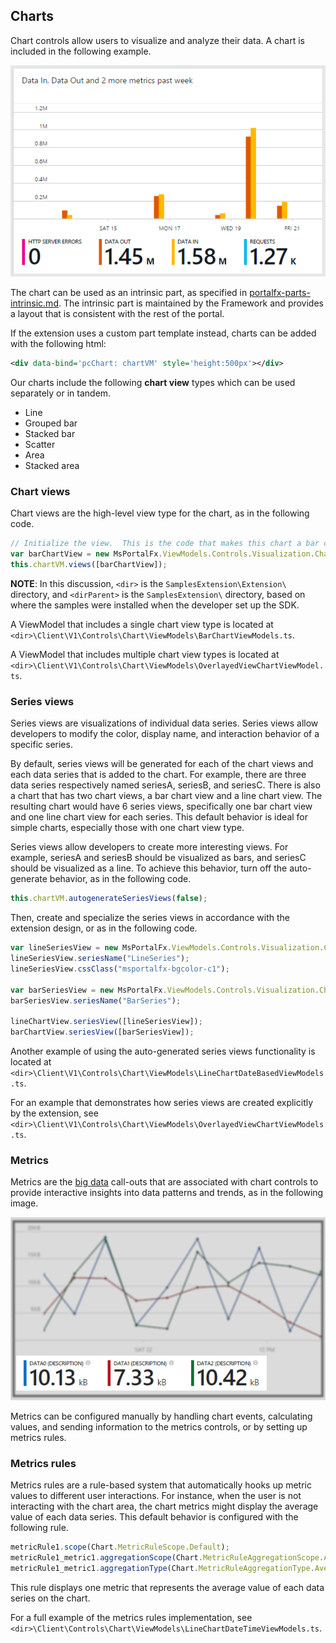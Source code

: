 ## Charts

Chart controls allow users to visualize and analyze their data. A  chart is included in the following example.

![alt-text](../media/portalfx-ui-concepts/chart.png "Extensions can host multiple areas")

The chart can be used as an intrinsic part, as specified in [portalfx-parts-intrinsic.md](portalfx-parts-intrinsic.md). The intrinsic part is maintained by the Framework and provides a layout that is consistent with the rest of the portal.

If the extension uses a custom part template instead, charts can be added with the following html:

```xml
<div data-bind='pcChart: chartVM' style='height:500px'></div>
```


Our charts include the following **chart view** types which can be used separately or in tandem.

* Line
* Grouped bar
* Stacked bar
* Scatter
* Area
* Stacked area 

### Chart views

Chart views are the high-level view type for the chart, as in the following code.

```ts
// Initialize the view.  This is the code that makes this chart a bar chart.
var barChartView = new MsPortalFx.ViewModels.Controls.Visualization.Chart.BarChartView<string, number>(MsPortalFx.ViewModels.Controls.Visualization.Chart.BarChartType.Grouped);
this.chartVM.views([barChartView]);
```

**NOTE**: In this discussion, `<dir>` is the `SamplesExtension\Extension\` directory, and  `<dirParent>`  is the `SamplesExtension\` directory, based on where the samples were installed when the developer set up the SDK. 

A ViewModel that includes a single chart view type is located at `<dir>\Client\V1\Controls\Chart\ViewModels\BarChartViewModels.ts`.

A ViewModel that includes  multiple chart view types is located at `<dir>\Client\V1\Controls\Chart\ViewModels\OverlayedViewChartViewModel.ts`.

### Series views

Series views are visualizations of individual data series. Series views allow developers to modify the color, display name, and interaction behavior of a specific series.

By default, series views will be generated for each of the chart views and each data series that is added to the chart. For example, there are  three data series respectively named seriesA, seriesB, and seriesC. There is also a chart that has two chart views, a bar chart view and a line chart view. The resulting chart would have 6 series views, specifically one  bar chart view and one line chart view for each series. This default behavior is ideal for simple charts, especially those with one chart view type.

Series views allow developers to create more interesting views. For example, seriesA and seriesB should be visualized as bars, and seriesC should be visualized as a line. To achieve this behavior, turn off the auto-generate behavior, as in the following code.

```ts
this.chartVM.autogenerateSeriesViews(false);
```

Then, create and specialize the series views in accordance with the extension design, or as in the following code.

```ts
var lineSeriesView = new MsPortalFx.ViewModels.Controls.Visualization.Chart.LineChartSeriesView<string, number>();
lineSeriesView.seriesName("LineSeries");
lineSeriesView.cssClass("msportalfx-bgcolor-c1");

var barSeriesView = new MsPortalFx.ViewModels.Controls.Visualization.Chart.SeriesView<string, number>(MsPortalFx.ViewModels.Controls.Visualization.Chart.BarChartType.Stacked);
barSeriesView.seriesName("BarSeries");

lineChartView.seriesView([lineSeriesView]);
barChartView.seriesView([barSeriesView]);
```

<!-- TODO: Determine the whereabouts of this sample, because it no longer ships with the SDK under the following name. -->
Another example of using the auto-generated series views functionality is located at 
`<dir>\Client\V1\Controls\Chart\ViewModels\LineChartDateBasedViewModels.ts`.

For an example that demonstrates how series views are created explicitly by the extension, see 
`<dir>\Client\V1\Controls\Chart\ViewModels\OverlayedViewChartViewModels.ts`.

### Metrics

Metrics are the [big data](portalfx-extensions-glossary-controls.md) call-outs that are associated with chart controls to provide interactive insights into data patterns and trends, as in the following image.

![alt-text](../media/portalfx-ui-concepts/chartMetrics.png "Chart metrics")

Metrics can be configured manually by handling chart events, calculating values, and sending information to the metrics controls, or by setting up metrics rules.

### Metrics rules

Metrics rules are a rule-based system that automatically hooks up metric values to different user interactions. For instance, when the user is not interacting with the chart area, the chart metrics might display the average value of each data series. This default behavior is configured with the following rule. 

```ts
metricRule1.scope(Chart.MetricRuleScope.Default);
metricRule1_metric1.aggregationScope(Chart.MetricRuleAggregationScope.AllSeparately);
metricRule1_metric1.aggregationType(Chart.MetricRuleAggregationType.AverageY);
```

This rule displays one metric that represents the average value of each data series on the chart.

<!-- TODO: Determine the whereabouts of this sample, because it no longer ships with the SDK under the following name. Might it be Client\V1\Controls\Metrics\ViewModels\MetricsViewModels.ts -->

For a full example of the metrics rules implementation, see `<dir>\Client\Controls\Chart\ViewModels\LineChartDateTimeViewModels.ts`.
